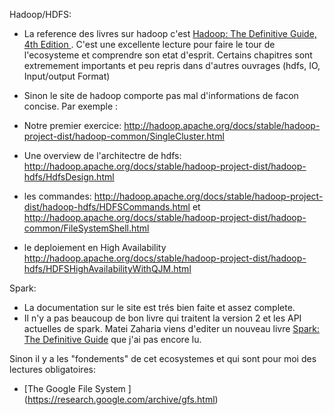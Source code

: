 Hadoop/HDFS:

- La reference des livres sur hadoop c'est [Hadoop: The Definitive Guide, 4th Edition ](http://shop.oreilly.com/product/0636920033448.do). C'est une excellente lecture pour faire le tour de l'ecosysteme et comprendre son etat d'esprit.
Certains chapitres sont extremement importants et peu repris dans d'autres ouvrages (hdfs, IO, Input/output Format)

- Sinon le site de hadoop comporte pas mal d'informations de facon concise. Par exemple :
 - Notre premier exercice: http://hadoop.apache.org/docs/stable/hadoop-project-dist/hadoop-common/SingleCluster.html
 - Une overview de l'architectre de hdfs: http://hadoop.apache.org/docs/stable/hadoop-project-dist/hadoop-hdfs/HdfsDesign.html
 - les commandes: http://hadoop.apache.org/docs/stable/hadoop-project-dist/hadoop-hdfs/HDFSCommands.html et http://hadoop.apache.org/docs/stable/hadoop-project-dist/hadoop-common/FileSystemShell.html
 - le deploiement en High Availability http://hadoop.apache.org/docs/stable/hadoop-project-dist/hadoop-hdfs/HDFSHighAvailabilityWithQJM.html
 
 
Spark:
- La documentation sur le site est trés bien faite et assez complete.
- Il n'y a pas beaucoup de bon livre qui traitent la version 2 et les API actuelles de spark. Matei Zaharia viens d'editer un nouveau livre [Spark: The Definitive Guide](http://shop.oreilly.com/product/0636920034957.do) que j'ai pas encore lu.

Sinon il y a les "fondements" de cet ecosystemes et qui sont pour moi des lectures obligatoires:
 - [The Google File System ] (https://research.google.com/archive/gfs.html)

